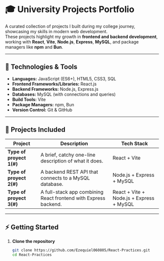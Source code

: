 # 🎓 University Projects Portfolio

A curated collection of projects I built during my college journey, showcasing my skills in modern web development.  
These projects highlight my growth in **frontend and backend development**, working with **React**, **Vite**, **Node.js**, **Express**, **MySQL**, and package managers like **npm** and **Bun**.

---

## 🚀 Technologies & Tools

- **Languages:** JavaScript (ES6+), HTML5, CSS3, SQL
- **Frontend Frameworks/Libraries:** React.js
- **Backend Frameworks:** Node.js, Express.js
- **Databases:** MySQL (with connections and queries)
- **Build Tools:** Vite
- **Package Managers:** npm, Bun
- **Version Control:** Git & GitHub

---

## 📂 Projects Included

| Project | Description | Tech Stack |
|---------|-------------|------------|
| **Type of proyect 1(#)** | A brief, catchy one-line description of what it does. | React + Vite |
| **Type of proyect 2(#)** | A backend REST API that connects to a MySQL database. | Node.js + Express + MySQL |
| **Type of proyect 3(#)** | A full-stack app combining React frontend with Express backend. | React + Vite + Node.js + Express + MySQL |

---

## ⚡ Getting Started

1. **Clone the repository**
   ```bash
   git clone https://github.com/Ezequiel060805/React-Practices.git
   cd React-Practices

